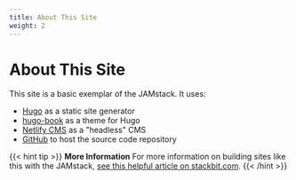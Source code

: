 ```yaml
---
title: About This Site
weight: 2
---
```

# About This Site

This site is a basic exemplar of the JAMstack. It uses:[](https://gohugo.io)

* [Hugo](https://gohugo.io) as a static site generator
* [hugo-book](https://github.com/alex-shpak/hugo-book) as a theme for Hugo
* [Netlify CMS](https://www.netlifycms.org/) as a "headless" CMS
* [GitHub](https://www.github.com) to host the source code repository

{{< hint tip >}}
**More Information**
For more information on building sites like this with the JAMstack, [see this helpful article on stackbit.com](https://www.stackbit.com/blog/jamstack-documentation-sites/).
{{< /hint >}}